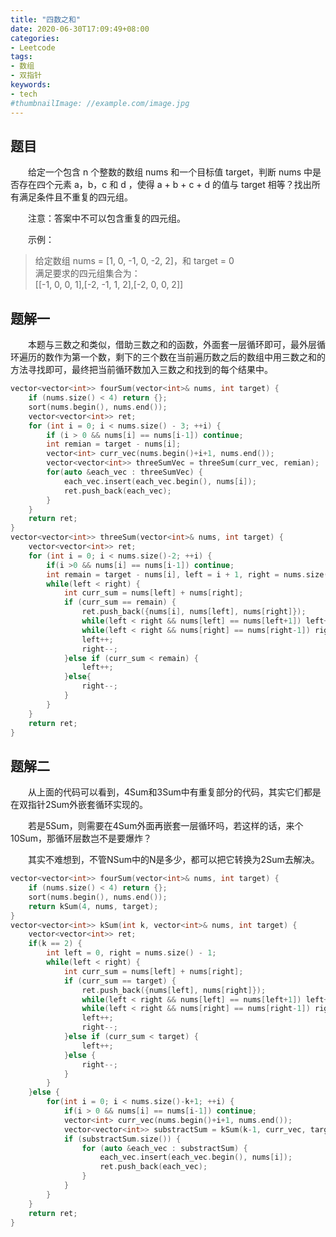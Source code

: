 ```yaml
---
title: "四数之和"
date: 2020-06-30T17:09:49+08:00
categories:
- Leetcode
tags:
- 数组
- 双指针
keywords:
- tech
#thumbnailImage: //example.com/image.jpg
---
```


<!--more-->
## 题目
　　给定一个包含 n 个整数的数组 nums 和一个目标值 target，判断 nums 中是否存在四个元素 a，b，c 和 d ，使得 a + b + c + d 的值与 target 相等？找出所有满足条件且不重复的四元组。

　　注意：答案中不可以包含重复的四元组。

　　示例：
> 给定数组 nums = [1, 0, -1, 0, -2, 2]，和 target = 0  
> 满足要求的四元组集合为：  
> [[-1,  0, 0, 1],[-2, -1, 1, 2],[-2,  0, 0, 2]]

## 题解一
　　本题与三数之和类似，借助三数之和的函数，外面套一层循环即可，最外层循环遍历的数作为第一个数，剩下的三个数在当前遍历数之后的数组中用三数之和的方法寻找即可，最终把当前循环数加入三数之和找到的每个结果中。

```cpp
vector<vector<int>> fourSum(vector<int>& nums, int target) {
    if (nums.size() < 4) return {};
    sort(nums.begin(), nums.end());
    vector<vector<int>> ret;
    for (int i = 0; i < nums.size() - 3; ++i) {
        if (i > 0 && nums[i] == nums[i-1]) continue;
        int remian = target - nums[i];
        vector<int> curr_vec(nums.begin()+i+1, nums.end());
        vector<vector<int>> threeSumVec = threeSum(curr_vec, remian);
        for(auto &each_vec : threeSumVec) {
            each_vec.insert(each_vec.begin(), nums[i]);
            ret.push_back(each_vec);
        }
    }
    return ret;
}
vector<vector<int>> threeSum(vector<int>& nums, int target) {
    vector<vector<int>> ret;
    for (int i = 0; i < nums.size()-2; ++i) {
        if(i >0 && nums[i] == nums[i-1]) continue;
        int remain = target - nums[i], left = i + 1, right = nums.size() - 1;
        while(left < right) {
            int curr_sum = nums[left] + nums[right];
            if (curr_sum == remain) {
                ret.push_back({nums[i], nums[left], nums[right]});
                while(left < right && nums[left] == nums[left+1]) left++;
                while(left < right && nums[right] == nums[right-1]) right--;
                left++;
                right--;
            }else if (curr_sum < remain) {
                left++;
            }else{
                right--;
            }
        }
    }
    return ret;
}
```

## 题解二
　　从上面的代码可以看到，4Sum和3Sum中有重复部分的代码，其实它们都是在双指针2Sum外嵌套循环实现的。

　　若是5Sum，则需要在4Sum外面再嵌套一层循环吗，若这样的话，来个10Sum，那循环层数岂不是要爆炸？

　　其实不难想到，不管NSum中的N是多少，都可以把它转换为2Sum去解决。

```cpp
vector<vector<int>> fourSum(vector<int>& nums, int target) {
    if (nums.size() < 4) return {};
    sort(nums.begin(), nums.end());
    return kSum(4, nums, target);
}
vector<vector<int>> kSum(int k, vector<int>& nums, int target) {
    vector<vector<int>> ret;
    if(k == 2) {
        int left = 0, right = nums.size() - 1;
        while(left < right) {
            int curr_sum = nums[left] + nums[right];
            if (curr_sum == target) {
                ret.push_back({nums[left], nums[right]});
                while(left < right && nums[left] == nums[left+1]) left++;
                while(left < right && nums[right] == nums[right-1]) right--;
                left++;
                right--;
            }else if (curr_sum < target) {
                left++;
            }else {
                right--;
            }
        }
    }else {
        for(int i = 0; i < nums.size()-k+1; ++i) {
            if(i > 0 && nums[i] == nums[i-1]) continue;
            vector<int> curr_vec(nums.begin()+i+1, nums.end());
            vector<vector<int>> substractSum = kSum(k-1, curr_vec, target-nums[i]);
            if (substractSum.size()) {
                for (auto &each_vec : substractSum) {
                    each_vec.insert(each_vec.begin(), nums[i]);
                    ret.push_back(each_vec);
                }
            }
        }
    }
    return ret;
}
```